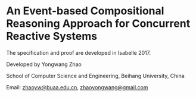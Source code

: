 # An Event-based Compositional Reasoning Approach for Concurrent Reactive Systems 

The specification and proof are developed in Isabelle 2017. 


Developed by Yongwang Zhao 

School of Computer Science and Engineering, Beihang University, China 

Email: zhaoyw@buaa.edu.cn, zhaoyongwang@gmail.com
